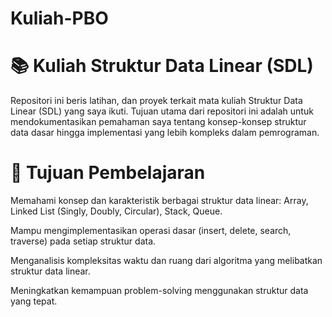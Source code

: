 # Kuliah-PBO
# 📚 Kuliah Struktur Data Linear (SDL)
Repositori ini beris latihan, dan proyek terkait mata kuliah Struktur Data Linear (SDL) yang saya ikuti. Tujuan utama dari repositori ini adalah untuk mendokumentasikan pemahaman saya tentang konsep-konsep struktur data dasar hingga implementasi yang lebih kompleks dalam pemrograman.

# 🎯 Tujuan Pembelajaran
Memahami konsep dan karakteristik berbagai struktur data linear: Array, Linked List (Singly, Doubly, Circular), Stack, Queue.

Mampu mengimplementasikan operasi dasar (insert, delete, search, traverse) pada setiap struktur data.

Menganalisis kompleksitas waktu dan ruang dari algoritma yang melibatkan struktur data linear.

Meningkatkan kemampuan problem-solving menggunakan struktur data yang tepat.


